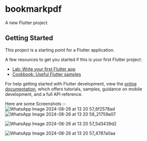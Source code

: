 # bookmarkpdf

A new Flutter project.

## Getting Started

This project is a starting point for a Flutter application.

A few resources to get you started if this is your first Flutter project:

- [Lab: Write your first Flutter app](https://docs.flutter.dev/get-started/codelab)
- [Cookbook: Useful Flutter samples](https://docs.flutter.dev/cookbook)

For help getting started with Flutter development, view the
[online documentation](https://docs.flutter.dev/), which offers tutorials,
samples, guidance on mobile development, and a full API reference.

Here are some Screenshots :-
![WhatsApp Image 2024-08-26 at 13 20 57_6f2578ad](https://github.com/user-attachments/assets/ed2aa99a-f661-4751-b8fd-91f827b328c2)
![WhatsApp Image 2024-08-26 at 13 20 56_21759a07](https://github.com/user-attachments/assets/bac88f42-1b30-4398-8dd6-daae19ae325f)

![WhatsApp Image 2024-08-26 at 13 20 57_5d3439d2](https://github.com/user-attachments/assets/cb45a654-8489-4dc0-8901-a6149804b61a)


![WhatsApp Image 2024-08-26 at 13 20 57_4787a0aa](https://github.com/user-attachments/assets/b5629c65-de1a-44b0-be25-27a700d447ea)
